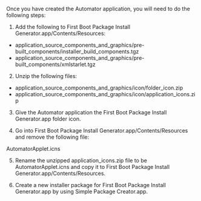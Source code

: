 Once you have created the Automator application, you will need to do the following steps:

1. Add the following to First Boot Package Install Generator.app/Contents/Resources:

* application_source_components_and_graphics/pre-built_components/installer_build_components.tgz
* application_source_components_and_graphics/pre-built_components/xmlstarlet.tgz

2. Unzip the following files:

* application_source_components_and_graphics/icon/folder_icon.zip
* application_source_components_and_graphics/icon/application_icons.zip

3. Give the Automator application the First Boot Package Install Generator.app folder icon.

4. Go into First Boot Package Install Generator.app/Contents/Resources and remove the following file:

AutomatorApplet.icns

5. Rename the unzipped application_icons.zip file to be AutomatorApplet.icns and copy it to First Boot Package Install Generator.app/Contents/Resources.

6. Create a new installer package for First Boot Package Install Generator.app by using Simple Package Creator.app.